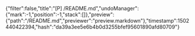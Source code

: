 {"filter":false,"title":"[P] /README.md","undoManager":{"mark":-1,"position":-1,"stack":[]},"preview":{"path":"/README.md","previewer":"preview.markdown"},"timestamp":1502440422394,"hash":"da39a3ee5e6b4b0d3255bfef95601890afd80709"}